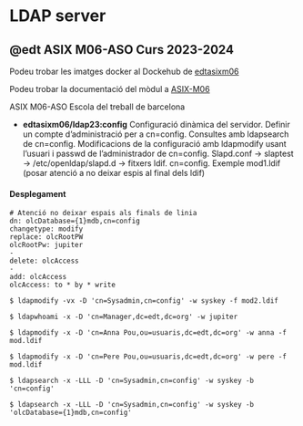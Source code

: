 # LDAP server
## @edt ASIX M06-ASO Curs 2023-2024

Podeu trobar les imatges docker al Dockehub de [edtasixm06](https://hub.docker.com/u/edtasixm06/)

Podeu trobar la documentació del mòdul a [ASIX-M06](https://sites.google.com/site/asixm06edt/)

ASIX M06-ASO Escola del treball de barcelona


 * **edtasixm06/ldap23:config** Configuració dinàmica del servidor.
   Definir un compte d’administració per a cn=config. Consultes amb ldapsearch de cn=config.
   Modificacions de la configuració amb ldapmodify usant l’usuari i 
   passwd de l’administrador de cn=config.
   Slapd.conf → slaptest → /etc/openldap/slapd.d → fitxers ldif.
   cn=config. Exemple mod1.ldif (posar atenció a no deixar espis al final dels ldif)

#### Desplegament

```
# Atenció no deixar espais als finals de linia
dn: olcDatabase={1}mdb,cn=config
changetype: modify
replace: olcRootPW
olcRootPw: jupiter
-
delete: olcAccess
-
add: olcAccess
olcAccess: to * by * write
```

```
$ ldapmodify -vx -D 'cn=Sysadmin,cn=config' -w syskey -f mod2.ldif

$ ldapwhoami -x -D 'cn=Manager,dc=edt,dc=org' -w jupiter

$ ldapmodify -x -D 'cn=Anna Pou,ou=usuaris,dc=edt,dc=org' -w anna -f mod.ldif

$ ldapmodify -x -D 'cn=Pere Pou,ou=usuaris,dc=edt,dc=org' -w pere -f mod.ldif
```

```
$ ldapsearch -x -LLL -D 'cn=Sysadmin,cn=config' -w syskey -b 'cn=config'

$ ldapsearch -x -LLL -D 'cn=Sysadmin,cn=config' -w syskey -b 'olcDatabase={1}mdb,cn=config'
```


